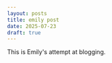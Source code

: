 ```yaml
---
layout: posts
title: emily post
date: 2025-07-23
draft: true
---
```


This is Emily's attempt at blogging. 